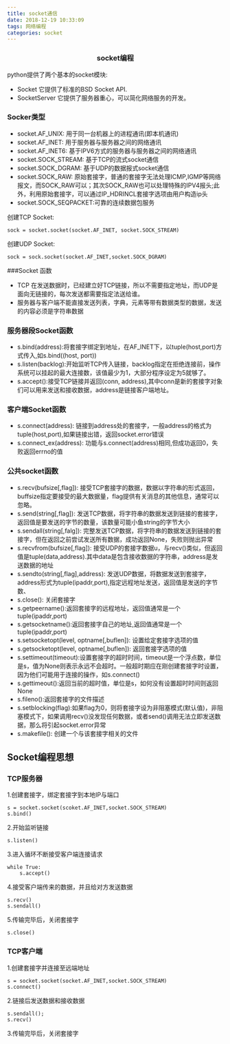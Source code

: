```yaml
---
title: socket通信
date: 2018-12-19 10:33:09
tags: 网络编程
categories: socket
---
```


### <center>socket编程</center>

python提供了两个基本的socket模块:
- Socket 它提供了标准的BSD Socket API.
- SocketServer 它提供了服务器重心，可以简化网络服务的开发。
<!--more -->
### Socker类型
 - socket.AF_UNIX: 用于同一台机器上的进程通讯(即本机通讯)
 - socket.AF_INET: 用于服务器与服务器之间的网络通讯
 - socket.AF_INET6: 基于IPV6方式的服务器与服务器之间的网络通讯
 - socket.SOCK_STREAM: 基于TCP的流式socket通信
 - socket.SOCK_DGRAM: 基于UDP的数据报式socket通信
 - socket.SOCK_RAW: 原始套接字，普通的套接字无法处理ICMP,IGMP等网络报文，而SOCK_RAW可以；其次SOCK_RAW也可以处理特殊的IPV4报头;此外，利用原始套接字，可以通过IP_HDRINCL套接字选项由用户构造ip头
 - socket.SOCK_SEQPACKET:可靠的连续数据包服务
 
 创建TCP Socket:
 ```
 sock = socket.socket(socket.AF_INET, socket.SOCK_STREAM)
 ```
 创建UDP Socket:
 ```
 sock = sock.socket(socket.AF_INET,socket.SOCK_DGRAM)
 ```
 
 ###Socket 函数
- TCP 在发送数据时，已经建立好TCP链接，所以不需要指定地址，而UDP是面向无链接的，每次发送都需要指定法送给谁。
- 服务器与客户端不能直接发送列表，字典，元素等带有数据类型的数据，发送的内容必须是字符串数据

### 服务器段Socket函数

- s.bind(address):将套接字绑定到地址，在AF_INET下，以tuple(host,port)方式传入,如s.bind((host, port))
- s.listen(backlog):开始监听TCP传入链接，backlog指定在拒绝连接前，操作系统可以挂起的最大连接数，该值最少为1，大部分程序设定为5就够了。
- s.accept():接受TCP链接并返回(conn, address),其中conn是新的套接字对象们可以用来发送和接收数据，address是链接客户端地址。

### 客户端Socket函数

- s.connect(address): 链接到address处的套接字，一般address的格式为tuple(host,port),如果链接出错，返回socket.error错误
- s.connect_ex(address): 功能与s.connect(address)相同,但成功返回0，失败返回errno的值


### 公共socket函数

- s.recv(bufsize[,flag]): 接受TCP套接字的数据，数据以字符串的形式返回，buffsize指定要接受的最大数据量，flag提供有关消息的其他信息，通常可以忽略。
- s.send(string[,flag]): 发送TCP数据，将字符串的数据发送到链接的套接字，返回值是要发送的字节的数量，该数量可能小鱼string的字节大小
- s.sendall(string[,falg]): 完整发送TCP数据，将字符串的数据发送到链接的套接字，但在返回之前尝试发送所有数据，成功返回None，失败则抛出异常
- s.recvfrom(bufsize[,flag]): 接受UDP的套接字数据u，与recv()类似，但返回值是tuple(data,address).其中data是包含接收数据的字符串，address是发送数据的地址
- s.sendto(string[,flag],address): 发送UDP数据，将数据发送到套接字，address形式为tuple(ipaddr,port),指定远程地址发送，返回值是发送的字节数、
- s.close(): 关闭套接字
- s.getpeername():返回套接字的远程地址，返回值通常是一个tuple(ipaddr,port)
- s.getsocketname():返回套接字自己的地址,返回值通常是一个tuple(ipaddr,port)
- s.setsocketopt(level, optname[,buflen]): 设置给定套接字选项的值
- s.getsocketopt(level, optname[,buflen]): 返回套接字选项的值
- s.settimeout(timeout):设置套接字的超时时间，timeout是一个浮点数，单位是s，值为None则表示永远不会超时。一般超时期应在刚创建套接字时设置，因为他们可能用于连接的操作，如s.connect()
- s.gettimeout():返回当前的超时值，单位是s，如何没有设置超时时间则返回None
- s.fileno():返回套接字的文件描述
- s.setblocking(flag):如果flag为0，则将套接字设为非阻塞模式(默认值)，非阻塞模式下，如果调用recv()没发现任何数据，或者send()调用无法立即发送数据，那么将引起socket.error异常
- s.makefile(): 创建一个与该套接字相关的文件
 
## Socket编程思想

### TCP服务器
1.创建套接字，绑定套接字到本地IP与端口
```
s = socket.socket(scoket.AF_INET,socket.SOCK_STREAM)
s.bind()
```
2.开始监听链接
```
s.listen()
```
3.进入循环不断接受客户端连接请求
```
while True:
    s.accept()
```
4.接受客户端传来的数据，并且给对方发送数据
```
s.recv()
s.sendall()
```
5.传输完毕后，关闭套接字
```
s.close()
```
### TCP客户端
1.创建套接字并连接至远端地址
```
s = socket.socket(socket.AF_INET,socket.SOCK_STREAM)
s.connect()
```
2.链接后发送数据和接收数据
```
s.sendall();
s.recv()
```
3.传输完毕后，关闭套接字



 
 
 
 
 
 
 
 
 
 
 
 
 
 
 
 
 
 
 
 
 
 
 
 
 
 
 
 
 
 
 
 